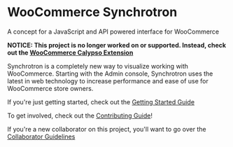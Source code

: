 # WooCommerce Synchrotron
A concept for a JavaScript and API powered interface for WooCommerce

**NOTICE: This project is no longer worked on or supported. Instead, check out the [WooCommerce Calypso Extension](https://github.com/Automattic/wp-calypso/tree/master/client/extensions/woocommerce)**

Synchrotron is a completely new way to visualize working with WooCommerce.
Starting with the Admin console, Synchrotron uses the latest in web technology
to increase performance and ease of use for WooCommerce store owners.

If you're just getting started, check out the
[Getting Started Guide](https://github.com/Automattic/wc-synchrotron/wiki/Getting-Started)

To get involved, check out the
[Contributing Guide](CONTRIBUTING.md)!

If you're a new collaborator on this project, you'll want to go over the
[Collaborator Guidelines](COLLABORATORS.md)

